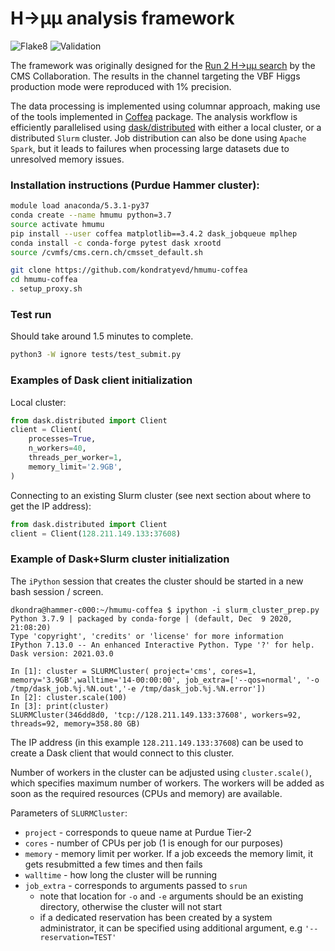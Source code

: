 # H→µµ analysis framework

![Flake8](https://github.com/kondratyevd/hmumu-coffea/actions/workflows/flake8.yml/badge.svg)
![Validation](https://github.com/kondratyevd/hmumu-coffea/actions/workflows/validation.yml/badge.svg)

The framework was originally designed for the [Run 2 H→µµ search](https://inspirehep.net/literature/1815813) by the CMS Collaboration. The results in the channel targeting the VBF Higgs production mode were reproduced with 1% precision.

The data processing is implemented using columnar approach, making use of the tools implemented in [Coffea](https://github.com/CoffeaTeam/coffea) package. The analysis workflow is efficiently parallelised using [dask/distributed](https://github.com/dask/distributed) with either a local cluster, or a distributed `Slurm` cluster. Job distribution can also be done using `Apache Spark`, but it leads to failures when processing large datasets due to unresolved memory issues.

### Installation instructions (Purdue Hammer cluster):
```bash
module load anaconda/5.3.1-py37
conda create --name hmumu python=3.7
source activate hmumu
pip install --user coffea matplotlib==3.4.2 dask_jobqueue mplhep
conda install -c conda-forge pytest dask xrootd 
source /cvmfs/cms.cern.ch/cmsset_default.sh

git clone https://github.com/kondratyevd/hmumu-coffea
cd hmumu-coffea
. setup_proxy.sh
```

### Test run
Should take around 1.5 minutes to complete.
```bash
python3 -W ignore tests/test_submit.py
```

### Examples of Dask client initialization
Local cluster:
```python
from dask.distributed import Client
client = Client(
    processes=True,
    n_workers=40,
    threads_per_worker=1,
    memory_limit='2.9GB',
)
```
Connecting to an existing Slurm cluster (see next section about where to get the IP address):
```python
from dask.distributed import Client
client = Client(128.211.149.133:37608)
```

### Example of Dask+Slurm cluster initialization
The `iPython` session that creates the cluster should be started in a new bash session / screen.
```
dkondra@hammer-c000:~/hmumu-coffea $ ipython -i slurm_cluster_prep.py
Python 3.7.9 | packaged by conda-forge | (default, Dec  9 2020, 21:08:20)
Type 'copyright', 'credits' or 'license' for more information
IPython 7.13.0 -- An enhanced Interactive Python. Type '?' for help.
Dask version: 2021.03.0

In [1]: cluster = SLURMCluster( project='cms', cores=1, memory='3.9GB',walltime='14-00:00:00', job_extra=['--qos=normal', '-o /tmp/dask_job.%j.%N.out','-e /tmp/dask_job.%j.%N.error'])
In [2]: cluster.scale(100)
In [3]: print(cluster)
SLURMCluster(346dd8d0, 'tcp://128.211.149.133:37608', workers=92, threads=92, memory=358.80 GB)
```
The IP address (in this example `128.211.149.133:37608`) can be used to create a Dask client that would connect to this cluster. 

Number of workers in the cluster can be adjusted using `cluster.scale()`, which specifies maximum number of workers. The workers will be added as soon as the required resources (CPUs and memory) are available.

Parameters of `SLURMCluster`:
- `project` - corresponds to queue name at Purdue Tier-2
- `cores` - number of CPUs per job (1 is enough for our purposes)
- `memory` - memory limit per worker. If a job exceeds the memory limit, it gets resubmitted a few times and then fails
- `walltime` - how long the cluster will be running
- `job_extra` - corresponds to arguments passed to `srun`
    - note that location for `-o` and `-e` arguments should be an existing directory, otherwise the cluster will not start
    - if a dedicated reservation has been created by a system administrator, it can be specified using additional argument, e.g `'--reservation=TEST'`
